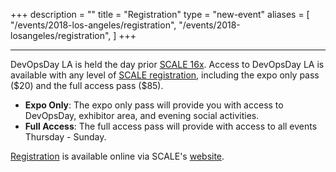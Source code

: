 +++
description = ""
title = "Registration"
type = "new-event"
aliases = [
        "/events/2018-los-angeles/registration",
        "/events/2018-losangeles/registration",
]
+++
<hr>
DevOpsDay LA is held the day prior <a href="http://www.socallinuxexpo.org/scale/16x/">SCALE 16x</a>. Access to DevOpsDay LA is available
with any level of <a href="https://register.socallinuxexpo.org/reg6/">SCALE registration</a>, including the expo only pass ($20) and the full access pass ($85).

<ul>
<li> <b>Expo Only</b>: The expo only pass will provide you with access to DevOpsDay, exhibitor area, and evening social activities.
<li> <b>Full Access</b>: The full access pass will provide with access to all events Thursday - Sunday.
</ul>

<a href="https://register.socallinuxexpo.org/reg6/">Registration</a> is available online via SCALE's <a href="https://register.socallinuxexpo.org/reg6/">website</a>.